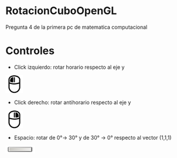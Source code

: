 # RotacionCuboOpenGL
Pregunta 4 de la primera pc de matematica computacional

# Controles

* Click izquierdo: rotar horario respecto al eje y
<img src="https://raw.githubusercontent.com/gestorHan/RotacionCuboOpenGL/master/images/izq.png" height="48" width="48" >

* Click derecho: rotar antihorario respecto al eje y
<img src="https://raw.githubusercontent.com/gestorHan/RotacionCuboOpenGL/master/images/der.png" height="48" width="48" >

* Espacio: rotar de 0°-> 30° y de 30° -> 0° respecto al vector (1,1,1)
<img src="https://github.com/gestorHan/RotacionCuboOpenGL/blob/master/images/space.jpg" height="20" width="80" >
